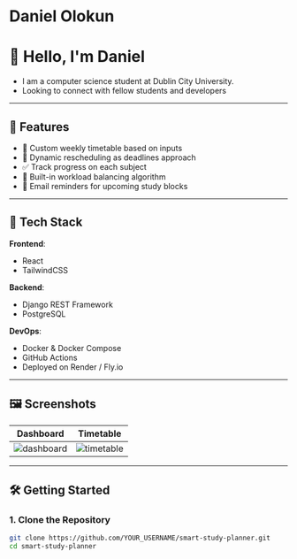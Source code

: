 # Daniel Olokun

# 👋 Hello, I'm Daniel

- I am a computer science student at Dublin City University.
- Looking to connect with fellow students and developers

---

## 📌 Features

- 📅 Custom weekly timetable based on inputs
- 🔁 Dynamic rescheduling as deadlines approach
- ✅ Track progress on each subject
- 🧠 Built-in workload balancing algorithm
- 📧 Email reminders for upcoming study blocks

---

## 🚀 Tech Stack

**Frontend**:  
- React  
- TailwindCSS

**Backend**:  
- Django REST Framework  
- PostgreSQL

**DevOps**:  
- Docker & Docker Compose  
- GitHub Actions  
- Deployed on Render / Fly.io

---

## 🖼️ Screenshots

| Dashboard | Timetable |
|----------|-----------|
| ![dashboard](screenshots/dashboard.png) | ![timetable](screenshots/timetable.png) |

---

## 🛠️ Getting Started

### 1. Clone the Repository

```bash
git clone https://github.com/YOUR_USERNAME/smart-study-planner.git
cd smart-study-planner

